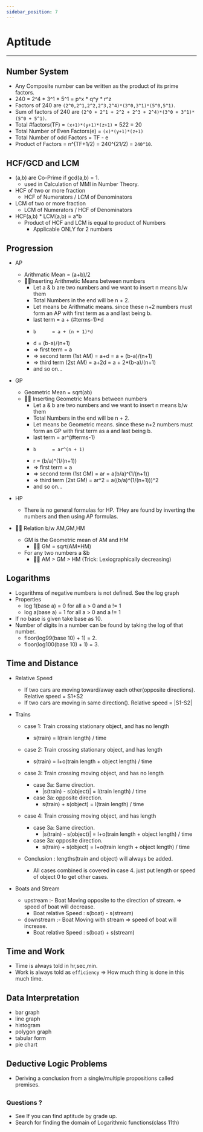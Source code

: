 ```yaml
---
sidebar_position: 7
---
```


# Aptitude
-----

## Number System
  - Any Composite number can be written as the product of its prime factors.
  - 240 = 2^4 * 3^1 * 5^1 = p^x * q^y * r^z
  - Factors of 240 are `(2^0,2^1,2^2,2^3,2^4)*(3^0,3^1)*(5^0,5^1)`.
  - Sum of factors of 240 are `(2^0 + 2^1 + 2^2 + 2^3 + 2^4)*(3^0 + 3^1)*(5^0 + 5^1)`.
  - Total #factors(TF) = `(x+1)*(y+1)*(z+1)` = 5*2*2 = 20
  - Total Number of Even Factors(e) = `(x)*(y+1)*(z+1)` 
  - Total Number of odd Factors = TF - e
  - Product of Factors = n^(TF+1/2) = 240^(21/2) = `240^10`.

## HCF/GCD and LCM
  - (a,b) are Co-Prime if gcd(a,b) = 1. 
    - used in Calculation of MMI in Number Theory.
  - HCF of two or more fraction
    - HCF of Numerators / LCM of Denominators
  - LCM of two or more fraction
    - LCM of Numerators / HCF of Denominators
  - HCF(a,b) * LCM(a,b) = a*b
    - Product of HCF and LCM is equal to product of Numbers
      - Applicable ONLY for 2 numbers

## Progression
  - AP
    - Arithmatic Mean = (a+b)/2
    - 🌟🌟Inserting Arithmetic Means between numbers
      - Let a & b are two numbers and we want to insert n means b/w them
      - Total Numbers in the end will be n + 2.
      - Let means be Arithmatic means. since these n+2 numbers must form an AP with first term as a and last being b.
      - last term  = a + (#terms-1)*d
      -     b      = a + (n + 1)*d 
      - d = (b-a)/(n+1)
      - => first term = a
      - => second term (1st AM) = a+d = a + (b-a)/(n+1)
      - => third term (2st AM) = a+2d = a + 2*(b-a)/(n+1)
      - and so on...
  - GP
    - Geometric Mean = sqrt(ab)
    - 🌟🌟 Inserting Geometric Means between numbers
      - Let a & b are two numbers and we want to insert n means b/w them
      - Total Numbers in the end will be n + 2.
      - Let means be Geometric means. since these n+2 numbers must form an GP with first term as a and last being b.
      - last term  = ar^(#terms-1)
      -     b      = ar^(n + 1) 
      - r = (b/a)^(1/(n+1))
      - => first term = a
      - => second term (1st GM) = ar = a(b/a)^(1/(n+1))
      - => third term (2st GM) = ar^2 = a((b/a)^(1/(n+1)))^2
      - and so on...
  - HP
    - There is no general formulas for HP. THey are found by inverting the numbers and then using AP formulas.

  - 🌟🌟 Relation b/w AM,GM,HM
    - GM is the Geometric mean of AM and HM
      - 🌟🌟 GM = sqrt(AM*HM)
    - For any two numbers a &b
      - 🌟🌟 AM > GM > HM (Trick: Lexiographically decreasing)

## Logarithms
  - Logarithms of negative numbers is not defined. See the log graph
  - Properties
    - log 1(base a) = 0 for all a > 0 and a != 1
    - log a(base a) = 1 for all a > 0 and a != 1
  - If no base is given take base as 10.
  - Number of digits in a number can be found by taking the log of that number. 
    - floor(log99(base 10) + 1)  = 2. 
    - floor(log100(base 10) + 1) = 3. 

## Time and Distance 
  - Relative Speed
    - If two cars are moving toward/away each other(opposite directions). Relative speed = S1+S2
    - If two cars are moving in same direction(). Relative speed = |S1-S2|

  - Trains
    - case 1: Train crossing stationary object, and has no length
      - s(train) = l(train length) / time  
    - case 2: Train crossing stationary object, and has length
      - s(train) = l+o(train length + object length) / time  
    - case 3: Train crossing moving object, and has no length
      - case 3a: Same direction.
        - |s(train) - s(object)| = l(train length) / time  
      - case 3a: opposite direction.
        - s(train) + s(object) = l(train length) / time  
    - case 4: Train crossing moving object, and has length
      - case 3a: Same direction.
        - |s(train) - s(object)| = l+o(train length + object length) / time  
      - case 3a: opposite direction.
        - s(train) + s(object) = l+o(train length + object length) / time

    - Conclusion : lengths(train and object) will always be added. 
      - All cases combined is covered in case 4. just put length or speed of object 0 to get other cases.

  - Boats and Stream
    - upstream :- Boat Moving opposite to the direction of stream. => speed of boat will decrease.
      - Boat relative Speed : s(boat) - s(stream)
    - downstream :- Boat Moving with stream => speed of boat will increase.
      - Boat relative Speed : s(boat) + s(stream)

## Time and Work
  - Time is always told in hr,sec,min.
  - Work is always told as `efficiency` => How much thing is done in this much time.
## Data Interpretation
  - bar graph
  - line graph
  - histogram
  - polygon graph
  - tabular form
  - pie chart

## Deductive Logic Problems
  - Deriving a conclusion from a single/multiple propositions called premises.

## 

## 

## 

## 

### Questions ?

- See If you can find aptitude by grade up.
- Search for finding the domain of Logarithmic functions(class 11th)
